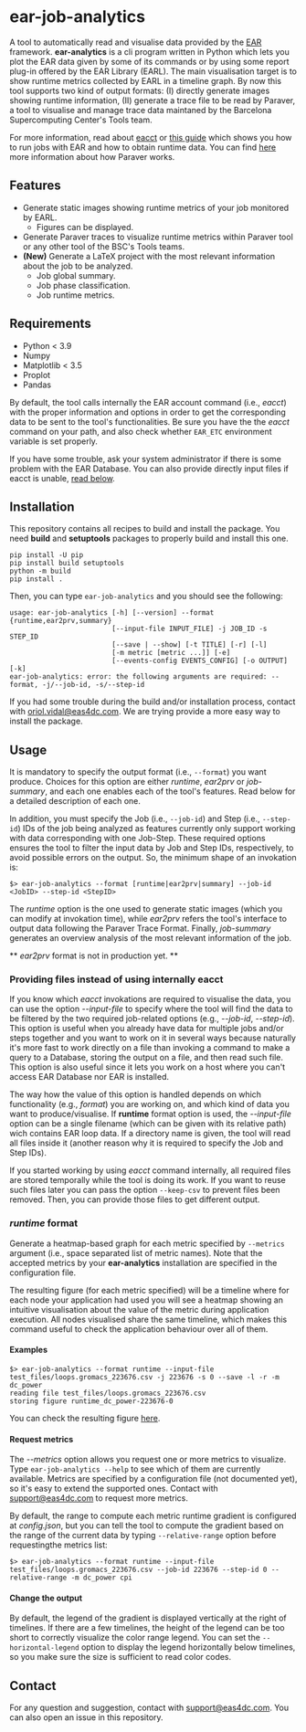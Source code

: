 # ear-job-analytics

A tool to automatically read and visualise data provided by the [EAR](https://gitlab.bsc.es/ear_team/ear/-/wikis/home) framework.
**ear-analytics** is a cli program written in Python which lets you plot the EAR data given by some of its commands or by using some report plug-in offered by the EAR Library (EARL).
The main visualisation target is to show runtime metrics collected by EARL in a timeline graph.
By now this tool supports two kind of output formats: (I) directly generate images showing runtime information, (II) generate a trace file to be read by Paraver, a tool to visualise and manage trace data maintaned by the Barcelona Supercomputing Center's Tools team.

For more information, read about [eacct](https://gitlab.bsc.es/ear_team/ear/-/wikis/EAR-commands#ear-job-accounting-eacct) or [this guide](https://gitlab.bsc.es/ear_team/ear/-/wikis/User%20guide#running-jobs-with-ear) which shows you how to run jobs with EAR and how to obtain runtime data.
You can find [here](https://tools.bsc.es/paraver) more information about how Paraver works.

## Features

- Generate static images showing runtime metrics of your job monitored by EARL.
    - Figures can be displayed.
- Generate Paraver traces to visualize runtime metrics within Paraver tool or any other tool of the BSC's Tools teams.
- **(New)** Generate a LaTeX project with the most relevant information about the job to be analyzed.
    - Job global summary.
    - Job phase classification.
    - Job runtime metrics.

## Requirements

- Python < 3.9
- Numpy
- Matplotlib < 3.5
- Proplot
- Pandas

By default, the tool calls internally the EAR account command (i.e., *eacct*) with the proper information and options in order to get the corresponding data to be sent to the tool's functionalities.
Be sure you have the the *eacct* command on your path, and also check whether `EAR_ETC` environment variable is set properly.

If you have some trouble, ask your system administrator if there is some problem with the EAR Database.
You can also provide directly input files if eacct is unable, [read below](https://github.com/eas4dc/ear-job-analytics/blob/main/README.md#providing-files-instead-of-using-internally-eacct). 

## Installation

This repository contains all recipes to build and install the package.
You need **build** and **setuptools** packages to properly build and install this one.

```
pip install -U pip
pip install build setuptools
python -m build
pip install .
```

Then, you can type `ear-job-analytics` and you should see the following:

```
usage: ear-job-analytics [-h] [--version] --format {runtime,ear2prv,summary}
                         [--input-file INPUT_FILE] -j JOB_ID -s STEP_ID
                         [--save | --show] [-t TITLE] [-r] [-l]
                         [-m metric [metric ...]] [-e]
                         [--events-config EVENTS_CONFIG] [-o OUTPUT] [-k]
ear-job-analytics: error: the following arguments are required: --format, -j/--job-id, -s/--step-id
```

If you had some trouble during the build and/or installation process, contact with oriol.vidal@eas4dc.com.
We are trying provide a more easy way to install the package.

## Usage

It is mandatory to specify the output format (i.e., `--format`) you want produce.
Choices for this option are either *runtime*, *ear2prv* or *job-summary*, and each one enables each of the tool's features.
Read below for a detailed description of each one.

In addition, you must specify the Job (i.e., `--job-id`) and Step (i.e., `--step-id`) IDs of the job being analyzed as features currently only support working with data corresponding with one Job-Step.
These required options ensures the tool to filter the input data by Job and Step IDs, respectively, to avoid possible errors on the output.
So, the minimum shape of an invokation is:

```
$> ear-job-analytics --format [runtime|ear2prv|summary] --job-id <JobID> --step-id <StepID>
```

The *runtime* option is the one used to generate static images (which you can modify at invokation time), while *ear2prv* refers the tool's interface to output data following the Paraver Trace Format.
Finally, *job-summary* generates an overview analysis of the most relevant information of the job.

** _ear2prv_ format is not in production yet. **

### Providing files instead of using internally eacct

If you know which *eacct* invokations are required to visualise the data, you can use the option *--input-file* to specify where the tool will find the data to be filtered by the two required job-related options (e.g., *--job-id*, *--step-id*).
This option is useful when you already have data for multiple jobs and/or steps together and you want to work on it in several ways because naturally it's more fast to work directly on a file than invoking a command to make a query to a Database, storing the output on a file, and then read such file.
This option is also useful since it lets you work on a host where you can't access EAR Database nor EAR is installed.

The way how the value of this option is handled depends on which functionality (e.g., *format*) you are working on, and which kind of data you want to produce/visualise.
If **runtime** format option is used, the *--input-file* option can be a single filename (which can be given with its relative path) wich contains EAR loop data.
If a directory name is given, the tool will read all files inside it (another reason why it is required to specify the Job and Step IDs).

If you started working by using *eacct* command internally, all required files are stored temporally while the tool is doing its work.
If you want to reuse such files later you can pass the option `--keep-csv` to prevent files been removed.
Then, you can provide those files to get different output.

### *runtime* format

Generate a heatmap-based graph for each metric specified by `--metrics` argument (i.e., space separated list of metric names).
Note that the accepted metrics by your **ear-analytics** installation are specified in the configuration file.

The resulting figure (for each metric specified) will be a timeline where for each node your application had used you will see a heatmap showing an intuitive visualisation about the value of the metric during application execution.
All nodes visualised share the same timeline, which makes this command useful to check the application behaviour over all of them.

#### Examples

```
$> ear-job-analytics --format runtime --input-file test_files/loops.gromacs_223676.csv -j 223676 -s 0 --save -l -r -m dc_power
reading file test_files/loops.gromacs_223676.csv
storing figure runtime_dc_power-223676-0
```

You can check the resulting figure [here](src/extra/examples/imgs/runtime_dc_power-223676-0.pdf).

#### Request metrics

The *--metrics* option allows you request one or more metrics to visualize.
Type `ear-job-analytics --help` to see which of them are currently available.
Metrics are specified by a configuration file (not documented yet), so it's easy to extend the supported ones.
Contact with support@eas4dc.com to request more metrics.

By default, the range to compute each metric runtime gradient is configured at *config.json*, but you can tell the tool to compute the gradient based on the range of the current data by typing `--relative-range` option before requestingthe metrics list:

```
$> ear-job-analytics --format runtime --input-file test_files/loops.gromacs_223676.csv --job-id 223676 --step-id 0 --relative-range -m dc_power cpi
```

#### Change the output

By default, the legend of the gradient is displayed vertically at the right of timelines.
If there are a few timelines, the height of the legend can be too short to correctly visualize the color range legend.
You can set the `--horizontal-legend` option to display the legend horizontally below timelines, so you make sure the size is sufficient to read color codes.

## Contact

For any question and suggestion, contact with support@eas4dc.com.
You can also open an issue in this repository.
